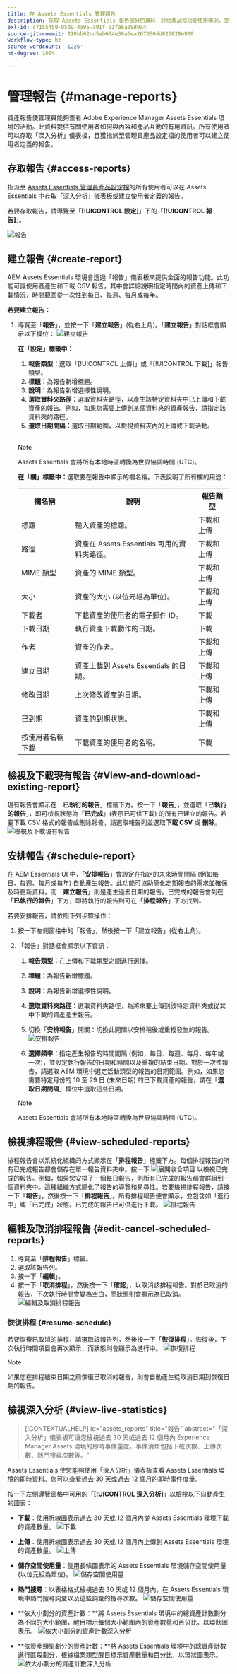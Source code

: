 ```yaml
---
title: 在 Assets Essentials 管理報告
description: 存取 Assets Essentials 報告部分的資料，評估產品和功能使用情況，並得出關鍵成功指標的見解。
exl-id: c7155459-05d9-4a95-a91f-a1fa6ae9d9a4
source-git-commit: 810bb62cd5eb664e36a6ea267050dd025828e900
workflow-type: ht
source-wordcount: '1226'
ht-degree: 100%

---
```


# 管理報告 {#manage-reports}

資產報告使管理員能夠查看 Adobe Experience Manager Assets Essentials 環境的活動。此資料提供有關使用者如何與內容和產品互動的有用資訊。所有使用者可以存取「深入分析」儀表板，且獲指派至管理員產品設定檔的使用者可以建立使用者定義的報告。

## 存取報告 {#access-reports}

指派至 [Assets Essentials 管理員產品設定檔](deploy-administer.md)的所有使用者可以在 Assets Essentials 中存取「深入分析」儀表板或建立使用者定義的報告。

若要存取報告，請導覽至「**[!UICONTROL 設定]**」下的「**[!UICONTROL 報告]**」。

![報告](assets/reports.png)
<!--
In the **[!UICONTROL Reports]** screen, various components are shown in the tabular format which includes the following:

* **Title**: Title of the report
* **Type**: Determines whether the report is uploaded or downloaded to the repository
* **Description**: Provide details of the report that was given during uploading/downloading the report
* **Status**: Determines whether the report is completed, under progress, or deleted.
* **Author**: Provides email of the author who has uploaded/downloaded the report.
* **Created**: Gives information of the date when the report was generated.
-->

## 建立報告 {#create-report}

AEM Assets Essentials 環境會透過「報告」儀表板來提供全面的報告功能。此功能可讓使用者產生和下載 CSV 報告，其中會詳細說明指定時間內的資產上傳和下載情況，時間範圍從一次性到每日、每週、每月或每年。

**若要建立報告：**

1. 導覽至「**報告**」，並按一下「**建立報告**」(從右上角)。「**建立報告**」對話框會顯示以下欄位：
   ![建立報告](/help/using/assets/executed-reports1.svg)

   **在「設定」標籤中：**

   1. **報告類型：**&#x200B;選取「[!UICONTROL 上傳]」或「[!UICONTROL 下載]」報告類型。
   1. **標題：**&#x200B;為報告新增標題。
   1. **說明：**&#x200B;為報告新增選擇性說明。
   1. **選取資料夾路徑：**&#x200B;選取資料夾路徑，以產生該特定資料夾中已上傳和下載資產的報告。例如，如果您需要上傳到某個資料夾的資產報告，請指定該資料夾的路徑。
   1. **選取日期間隔：**&#x200B;選取日期範圍，以檢視資料夾內的上傳或下載活動。
   <br>

   >[!NOTE]
   >
   > Assets Essentials 會將所有本地時區轉換為世界協調時間 (UTC)。

   **在「欄」標籤中：**&#x200B;選取要在報告中顯示的欄名稱。下表說明了所有欄的用途：

   <table>
    <tbody>
     <tr>
      <th><strong>欄名稱</strong></th>
      <th><strong>說明</strong></th>
      <th><strong>報告類型</strong></th>
     </tr>
     <tr>
      <td>標題</td>
      <td>輸入資產的標題。</td>
      <td>下載和上傳</td>
     </tr>
     <tr>
      <td>路徑</td>
      <td>資產在 Assets Essentials 可用的資料夾路徑。</td>
      <td>下載和上傳</td>
     </tr>
     <tr>
      <td>MIME 類型</td>
      <td>資產的 MIME 類型。</td>
      <td>下載和上傳</td>
     </tr>
     <tr>
      <td>大小</td>
      <td>資產的大小 (以位元組為單位)。</td>
      <td>下載和上傳</td>
     </tr>
     <tr>
      <td>下載者</td>
      <td>下載資產的使用者的電子郵件 ID。</td>
      <td>下載</td>
     </tr>
     <tr>
      <td>下載日期</td>
      <td>執行資產下載動作的日期。</td>
      <td>下載</td>
     </tr>
     <tr>
      <td>作者</td>
      <td>資產的作者。</td>
      <td>下載和上傳</td>
     </tr>
     <tr>
      <td>建立日期</td>
      <td>資產上載到 Assets Essentials 的日期。</td>
      <td>下載和上傳</td>
     </tr>
     <tr>
      <td>修改日期</td>
      <td>上次修改資產的日期。</td>
      <td>下載和上傳</td>
     </tr>
     <tr>
      <td>已到期</td>
      <td>資產的到期狀態。</td>
      <td>下載和上傳</td>
     </tr>
     <tr>
      <td>按使用者名稱下載</td>
      <td>下載資產的使用者的名稱。</td>
      <td>下載</td>
     </tr>              
    </tbody>
   </table>



## 檢視及下載現有報告 {#View-and-download-existing-report}

現有報告會顯示在「**已執行的報告**」標籤下方。按一下「**報告**」，並選取「**已執行的報告**」，即可檢視狀態為「**已完成**」(表示已可供下載) 的所有已建立的報告。若要下載 CSV 格式的報告或刪除報告，請選取報告列並選取&#x200B;**下載 CSV** 或 **刪除**。![檢視及下載現有報告](/help/using/assets/view-download-existing-report.png)

## 安排報告 {#schedule-report}

在 AEM Essentials UI 中，「**安排報告**」會設定在指定的未來時間間隔 (例如每日、每週、每月或每年) 自動產生報告。此功能可協助簡化定期報告的需求並確保及時更新資料，而「**建立報告**」則是產生過去日期的報告。已完成的報告會列在「**已執行的報告**」下方，即將執行的報告則可在「**排程報告**」下方找到。

若要安排報告，請依照下列步驟操作：

1. 按一下左側窗格中的「報告」，然後按一下「建立報告」(從右上角)。
1. 「報告」對話框會顯示以下資訊：
   1. **報告類型：**&#x200B;在上傳和下載類型之間進行選擇。
   1. **標題：**&#x200B;為報告新增標題。
   1. **說明：**&#x200B;為報告新增選擇性說明。
   1. **選取資料夾路徑：**&#x200B;選取資料夾路徑，為將來要上傳到該特定資料夾或從其中下載的資產產生報告。
   1. 切換「**安排報告**」開關：切換此開關以安排稍後或重複發生的報告。
      ![安排報告](/help/using/assets/schedule-reports1.svg)

   1. **選擇頻率：**&#x200B;指定產生報告的時間間隔 (例如，每日、每週、每月、每年或一次)，並設定執行報告的日期和時間以及重複的結束日期。對於一次性報告，請選取 AEM 環境中選定活動類型的報告的日期範圍。例如，如果您需要特定月份的 10 至 29 日 (未來日期) 的已下載資產的報告，請在「**選取日期間隔**」欄位中選取這些日期。

   >[!NOTE]
   >
   > Assets Essentials 會將所有本地時區轉換為世界協調時間 (UTC)。

## 檢視排程報告 {#view-scheduled-reports}

排程報告會以系統化組織的方式顯示在「**排程報告**」標籤下方。每個排程報告的所有已完成報告都會儲存在單一報告資料夾中。按一下 ![展開收合項目](/help/using/assets/expand-icon1.svg) 以檢視已完成的報告。例如，如果您安排了一個每日報告，則所有已完成的報告都會群組到一個資料夾中。這種組織方式簡化了報告的導覽和易尋性。若要檢視排程報告，請按一下「**報告**」，然後按一下「**排程報告**」。所有排程報告便會顯示，並包含如「進行中」或「已完成」狀態。已完成的報告已可供進行下載。
![排程報告](/help/using/assets/scheduled-reports-tab.png)

## 編輯及取消排程報告 {#edit-cancel-scheduled-reports}

1. 導覽至「**排程報告**」標籤。
1. 選取該報告列。
1. 按一下「**編輯**」。
1. 按一下「**取消排程**」，然後按一下「**確認**」，以取消該排程報告。對於已取消的報告，下次執行時間會變為空白，而狀態則會顯示為已取消。
   ![編輯及取消排程報告](/help/using/assets/cancel-edit-scheduled-reports.png)

### 恢復排程 {#resume-schedule}

若要恢復已取消的排程，請選取該報告列，然後按一下「**恢復排程**」。恢復後，下次執行時間項目會再次顯示，而狀態則會顯示為進行中。
![恢復排程](/help/using/assets/resume-schedule.png)

>[!NOTE]
>
> 如果您在排程結束日期之前恢復已取消的報告，則會自動產生從取消日期到恢復日期的報告。

## 檢視深入分析 {#view-live-statistics}

>[!CONTEXTUALHELP]
>id="assets_reports"
>title="報告"
>abstract="「深入分析」儀表板可讓您檢視過去 30 天或過去 12 個月內 Experience Manager Assets 環境的即時事件量度。事件清單包括下載次數、上傳次數、熱門搜尋次數等。"

Assets Essentials 使您能夠使用「深入分析」儀表板查看 Assets Essentials 環境的即時資料。您可以查看過去 30 天或過去 12 個月的即時事件度量。

<!--![Toolbar options when you select an asset](assets/assets-essentials-live-statistics.png)-->

按一下左側導覽窗格中可用的「**[!UICONTROL 深入分析]**」以檢視以下自動產生的圖表：

* **下載**：使用折線圖表示過去 30 天或 12 個月內從 Assets Essentials 環境下載的資產數量。
  ![下載](/help/using/assets/insights-downloads2341.svg)

* **上傳**：使用折線圖表示過去 30 天或 12 個月內上傳到 Assets Essentials 環境的資產數量。
  ![上傳](/help/using/assets/insights-uplods2.svg)

<!--* **Asset Count by Size**: The division of count of assets based on their range of various sizes from 0 MB to 100 GB.-->

* **儲存空間使用量**：使用長條圖表示的 Assets Essentials 環境儲存空間使用量 (以位元組為單位)。
  ![儲存空間使用量](/help/using/assets/insights-storage-usage1.svg)
  <!--* **Delivery**: The graph depicts the count of assets as the delivery dates.-->

<!--* **Asset Count by Asset Type**: Represents count of various MIME types of the available assets. For example, application/zip, image/png, video/mp4, application/postscripte.-->

* **熱門搜尋**：以表格格式檢視過去 30 天或 12 個月內，在 Assets Essentials 環境中熱門搜尋詞彙以及這些詞彙的搜尋次數。
  ![儲存空間使用量](/help/using/assets/insights-top-search.svg)

  <!--
   ![Insights](assets/insights1.png)
   ![Insights](assets/insights2.png)
   -->

* **依大小劃分的資產計數：**將 Assets Essentials 環境中的總資產計數劃分為不同的大小範圍，醒目標示每個大小範圍內的資產數量和百分比，以環狀圖表示。
  ![依大小劃分的資產計數深入分析](/help/using/assets/insights-assets-count-by-size.svg)

* **依資產類型劃分的資產計數：**將 Assets Essentials 環境中的總資產計數進行區段劃分，根據檔案類型醒目標示資產數量和百分比，以環狀圖表示。
  ![依大小劃分的資產計數深入分析](/help/using/assets/insights-assest-count-by-asset-type1.svg)

